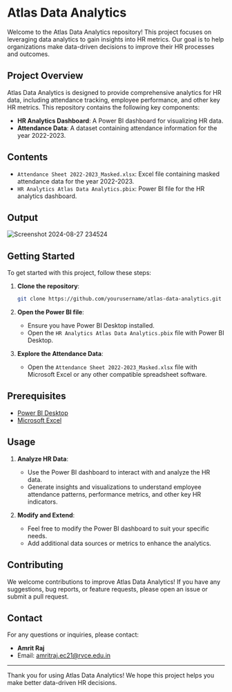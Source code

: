 # Atlas Data Analytics

Welcome to the Atlas Data Analytics repository! This project focuses on leveraging data analytics to gain insights into HR metrics. Our goal is to help organizations make data-driven decisions to improve their HR processes and outcomes.

## Project Overview

Atlas Data Analytics is designed to provide comprehensive analytics for HR data, including attendance tracking, employee performance, and other key HR metrics. This repository contains the following key components:

- **HR Analytics Dashboard**: A Power BI dashboard for visualizing HR data.
- **Attendance Data**: A dataset containing attendance information for the year 2022-2023.

## Contents

- `Attendance Sheet 2022-2023_Masked.xlsx`: Excel file containing masked attendance data for the year 2022-2023.
- `HR Analytics Atlas Data Analytics.pbix`: Power BI file for the HR analytics dashboard.
## Output
![Screenshot 2024-08-27 234524](https://github.com/user-attachments/assets/fbde72a1-afdc-45f5-ba63-f82593d731a9)

## Getting Started

To get started with this project, follow these steps:

1. **Clone the repository**:
    ```bash
    git clone https://github.com/yourusername/atlas-data-analytics.git
    ```

2. **Open the Power BI file**:
    - Ensure you have Power BI Desktop installed.
    - Open the `HR Analytics Atlas Data Analytics.pbix` file with Power BI Desktop.

3. **Explore the Attendance Data**:
    - Open the `Attendance Sheet 2022-2023_Masked.xlsx` file with Microsoft Excel or any other compatible spreadsheet software.

## Prerequisites

- [Power BI Desktop](https://powerbi.microsoft.com/desktop/)
- [Microsoft Excel](https://www.microsoft.com/en-us/microsoft-365/excel)

## Usage

1. **Analyze HR Data**:
    - Use the Power BI dashboard to interact with and analyze the HR data.
    - Generate insights and visualizations to understand employee attendance patterns, performance metrics, and other key HR indicators.

2. **Modify and Extend**:
    - Feel free to modify the Power BI dashboard to suit your specific needs.
    - Add additional data sources or metrics to enhance the analytics.

## Contributing

We welcome contributions to improve Atlas Data Analytics! If you have any suggestions, bug reports, or feature requests, please open an issue or submit a pull request.

## Contact

For any questions or inquiries, please contact:

- **Amrit Raj**
- Email: amritraj.ec21@rvce.edu.in

---

Thank you for using Atlas Data Analytics! We hope this project helps you make better data-driven HR decisions.
